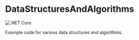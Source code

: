 # DataStructuresAndAlgorithms

![.NET Core](https://github.com/MrKWatkins/DataStructuresAndAlgorithms/workflows/.NET%20Core/badge.svg)

Example code for various data structures and algorithms.
